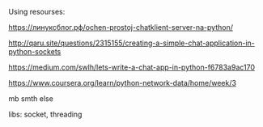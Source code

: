 Using resourses:

https://линуксблог.рф/ochen-prostoj-chatklient-server-na-python/


http://qaru.site/questions/2315155/creating-a-simple-chat-application-in-python-sockets


https://medium.com/swlh/lets-write-a-chat-app-in-python-f6783a9ac170

https://www.coursera.org/learn/python-network-data/home/week/3

mb smth else

libs:
socket, threading
